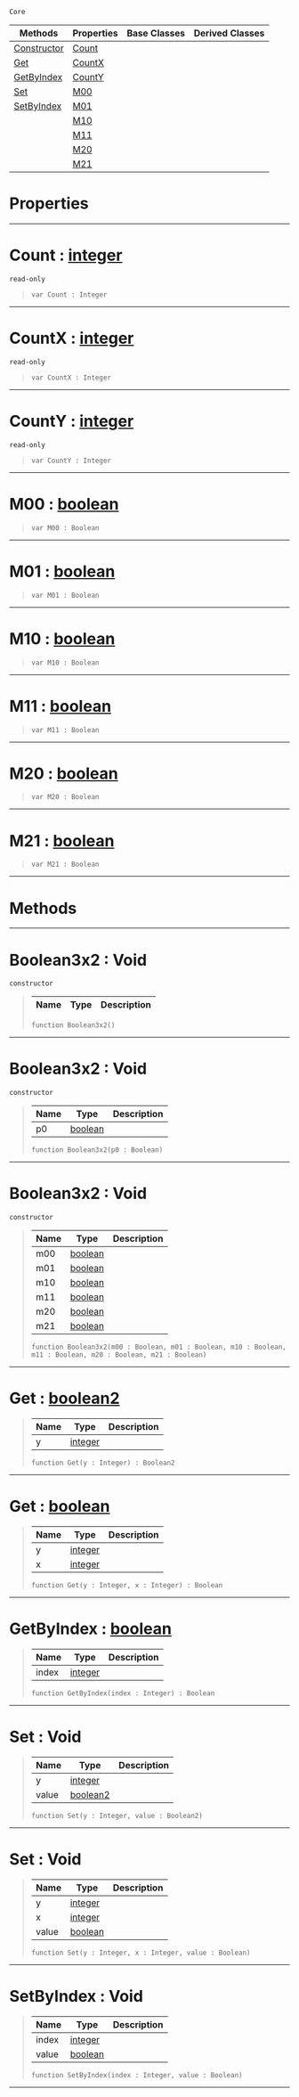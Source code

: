  `Core`

|Methods|Properties|Base Classes|Derived Classes|
|---|---|---|---|
|[ Constructor](https://github.com/PlasmaEngine/PlasmaDocs/tree/master/docs/C%2B%2B/code_reference/lightning_base_types/boolean3x2.markdown#boolean3x2-void)|[ Count](https://github.com/PlasmaEngine/PlasmaDocs/tree/master/docs/C%2B%2B/code_reference/lightning_base_types/boolean3x2.markdown#count-plasma-engine-docume)| | |
|[ Get](https://github.com/PlasmaEngine/PlasmaDocs/tree/master/docs/C%2B%2B/code_reference/lightning_base_types/boolean3x2.markdown#get-plasma-engine-document)|[ CountX](https://github.com/PlasmaEngine/PlasmaDocs/tree/master/docs/C%2B%2B/code_reference/lightning_base_types/boolean3x2.markdown#countx-plasma-engine-docum)| | |
|[ GetByIndex](https://github.com/PlasmaEngine/PlasmaDocs/tree/master/docs/C%2B%2B/code_reference/lightning_base_types/boolean3x2.markdown#getbyindex-plasma-engine-d)|[ CountY](https://github.com/PlasmaEngine/PlasmaDocs/tree/master/docs/C%2B%2B/code_reference/lightning_base_types/boolean3x2.markdown#county-plasma-engine-docum)| | |
|[ Set](https://github.com/PlasmaEngine/PlasmaDocs/tree/master/docs/C%2B%2B/code_reference/lightning_base_types/boolean3x2.markdown#set-void)|[ M00](https://github.com/PlasmaEngine/PlasmaDocs/tree/master/docs/C%2B%2B/code_reference/lightning_base_types/boolean3x2.markdown#m00-plasma-engine-document)| | |
|[ SetByIndex](https://github.com/PlasmaEngine/PlasmaDocs/tree/master/docs/C%2B%2B/code_reference/lightning_base_types/boolean3x2.markdown#setbyindex-void)|[ M01](https://github.com/PlasmaEngine/PlasmaDocs/tree/master/docs/C%2B%2B/code_reference/lightning_base_types/boolean3x2.markdown#m01-plasma-engine-document)| | |
| |[ M10](https://github.com/PlasmaEngine/PlasmaDocs/tree/master/docs/C%2B%2B/code_reference/lightning_base_types/boolean3x2.markdown#m10-plasma-engine-document)| | |
| |[ M11](https://github.com/PlasmaEngine/PlasmaDocs/tree/master/docs/C%2B%2B/code_reference/lightning_base_types/boolean3x2.markdown#m11-plasma-engine-document)| | |
| |[ M20](https://github.com/PlasmaEngine/PlasmaDocs/tree/master/docs/C%2B%2B/code_reference/lightning_base_types/boolean3x2.markdown#m20-plasma-engine-document)| | |
| |[ M21](https://github.com/PlasmaEngine/PlasmaDocs/tree/master/docs/C%2B%2B/code_reference/lightning_base_types/boolean3x2.markdown#m21-plasma-engine-document)| | |


 #  Properties


---  
 #  Count : [integer](https://github.com/PlasmaEngine/PlasmaDocs/tree/master/docs/C%2B%2B/code_reference/lightning_base_types/integer.markdown)

 `read-only`

> 
> ``` lang=cpp, name=Lightning
> var Count : Integer


---  
 #  CountX : [integer](https://github.com/PlasmaEngine/PlasmaDocs/tree/master/docs/C%2B%2B/code_reference/lightning_base_types/integer.markdown)

 `read-only`

> 
> ``` lang=cpp, name=Lightning
> var CountX : Integer


---  
 #  CountY : [integer](https://github.com/PlasmaEngine/PlasmaDocs/tree/master/docs/C%2B%2B/code_reference/lightning_base_types/integer.markdown)

 `read-only`

> 
> ``` lang=cpp, name=Lightning
> var CountY : Integer


---  
 #  M00 : [boolean](https://github.com/PlasmaEngine/PlasmaDocs/tree/master/docs/C%2B%2B/code_reference/lightning_base_types/boolean.markdown)

> 
> ``` lang=cpp, name=Lightning
> var M00 : Boolean


---  
 #  M01 : [boolean](https://github.com/PlasmaEngine/PlasmaDocs/tree/master/docs/C%2B%2B/code_reference/lightning_base_types/boolean.markdown)

> 
> ``` lang=cpp, name=Lightning
> var M01 : Boolean


---  
 #  M10 : [boolean](https://github.com/PlasmaEngine/PlasmaDocs/tree/master/docs/C%2B%2B/code_reference/lightning_base_types/boolean.markdown)

> 
> ``` lang=cpp, name=Lightning
> var M10 : Boolean


---  
 #  M11 : [boolean](https://github.com/PlasmaEngine/PlasmaDocs/tree/master/docs/C%2B%2B/code_reference/lightning_base_types/boolean.markdown)

> 
> ``` lang=cpp, name=Lightning
> var M11 : Boolean


---  
 #  M20 : [boolean](https://github.com/PlasmaEngine/PlasmaDocs/tree/master/docs/C%2B%2B/code_reference/lightning_base_types/boolean.markdown)

> 
> ``` lang=cpp, name=Lightning
> var M20 : Boolean


---  
 #  M21 : [boolean](https://github.com/PlasmaEngine/PlasmaDocs/tree/master/docs/C%2B%2B/code_reference/lightning_base_types/boolean.markdown)

> 
> ``` lang=cpp, name=Lightning
> var M21 : Boolean


---  
 #  Methods


---  
 #  Boolean3x2 : Void

 `constructor`

> 
> |Name|Type|Description|
> |---|---|---|
> ``` lang=cpp, name=Lightning
> function Boolean3x2()
> ``` 


---  
 #  Boolean3x2 : Void

 `constructor`

> 
> |Name|Type|Description|
> |---|---|---|
> |p0|[boolean](https://github.com/PlasmaEngine/PlasmaDocs/tree/master/docs/C%2B%2B/code_reference/lightning_base_types/boolean.markdown)| |
> ``` lang=cpp, name=Lightning
> function Boolean3x2(p0 : Boolean)
> ``` 


---  
 #  Boolean3x2 : Void

 `constructor`

> 
> |Name|Type|Description|
> |---|---|---|
> |m00|[boolean](https://github.com/PlasmaEngine/PlasmaDocs/tree/master/docs/C%2B%2B/code_reference/lightning_base_types/boolean.markdown)| |
> |m01|[boolean](https://github.com/PlasmaEngine/PlasmaDocs/tree/master/docs/C%2B%2B/code_reference/lightning_base_types/boolean.markdown)| |
> |m10|[boolean](https://github.com/PlasmaEngine/PlasmaDocs/tree/master/docs/C%2B%2B/code_reference/lightning_base_types/boolean.markdown)| |
> |m11|[boolean](https://github.com/PlasmaEngine/PlasmaDocs/tree/master/docs/C%2B%2B/code_reference/lightning_base_types/boolean.markdown)| |
> |m20|[boolean](https://github.com/PlasmaEngine/PlasmaDocs/tree/master/docs/C%2B%2B/code_reference/lightning_base_types/boolean.markdown)| |
> |m21|[boolean](https://github.com/PlasmaEngine/PlasmaDocs/tree/master/docs/C%2B%2B/code_reference/lightning_base_types/boolean.markdown)| |
> ``` lang=cpp, name=Lightning
> function Boolean3x2(m00 : Boolean, m01 : Boolean, m10 : Boolean, m11 : Boolean, m20 : Boolean, m21 : Boolean)
> ``` 


---  
 #  Get : [boolean2](https://github.com/PlasmaEngine/PlasmaDocs/tree/master/docs/C%2B%2B/code_reference/lightning_base_types/boolean2.markdown)

> 
> |Name|Type|Description|
> |---|---|---|
> |y|[integer](https://github.com/PlasmaEngine/PlasmaDocs/tree/master/docs/C%2B%2B/code_reference/lightning_base_types/integer.markdown)| |
> ``` lang=cpp, name=Lightning
> function Get(y : Integer) : Boolean2
> ``` 


---  
 #  Get : [boolean](https://github.com/PlasmaEngine/PlasmaDocs/tree/master/docs/C%2B%2B/code_reference/lightning_base_types/boolean.markdown)

> 
> |Name|Type|Description|
> |---|---|---|
> |y|[integer](https://github.com/PlasmaEngine/PlasmaDocs/tree/master/docs/C%2B%2B/code_reference/lightning_base_types/integer.markdown)| |
> |x|[integer](https://github.com/PlasmaEngine/PlasmaDocs/tree/master/docs/C%2B%2B/code_reference/lightning_base_types/integer.markdown)| |
> ``` lang=cpp, name=Lightning
> function Get(y : Integer, x : Integer) : Boolean
> ``` 


---  
 #  GetByIndex : [boolean](https://github.com/PlasmaEngine/PlasmaDocs/tree/master/docs/C%2B%2B/code_reference/lightning_base_types/boolean.markdown)

> 
> |Name|Type|Description|
> |---|---|---|
> |index|[integer](https://github.com/PlasmaEngine/PlasmaDocs/tree/master/docs/C%2B%2B/code_reference/lightning_base_types/integer.markdown)| |
> ``` lang=cpp, name=Lightning
> function GetByIndex(index : Integer) : Boolean
> ``` 


---  
 #  Set : Void

> 
> |Name|Type|Description|
> |---|---|---|
> |y|[integer](https://github.com/PlasmaEngine/PlasmaDocs/tree/master/docs/C%2B%2B/code_reference/lightning_base_types/integer.markdown)| |
> |value|[boolean2](https://github.com/PlasmaEngine/PlasmaDocs/tree/master/docs/C%2B%2B/code_reference/lightning_base_types/boolean2.markdown)| |
> ``` lang=cpp, name=Lightning
> function Set(y : Integer, value : Boolean2)
> ``` 


---  
 #  Set : Void

> 
> |Name|Type|Description|
> |---|---|---|
> |y|[integer](https://github.com/PlasmaEngine/PlasmaDocs/tree/master/docs/C%2B%2B/code_reference/lightning_base_types/integer.markdown)| |
> |x|[integer](https://github.com/PlasmaEngine/PlasmaDocs/tree/master/docs/C%2B%2B/code_reference/lightning_base_types/integer.markdown)| |
> |value|[boolean](https://github.com/PlasmaEngine/PlasmaDocs/tree/master/docs/C%2B%2B/code_reference/lightning_base_types/boolean.markdown)| |
> ``` lang=cpp, name=Lightning
> function Set(y : Integer, x : Integer, value : Boolean)
> ``` 


---  
 #  SetByIndex : Void

> 
> |Name|Type|Description|
> |---|---|---|
> |index|[integer](https://github.com/PlasmaEngine/PlasmaDocs/tree/master/docs/C%2B%2B/code_reference/lightning_base_types/integer.markdown)| |
> |value|[boolean](https://github.com/PlasmaEngine/PlasmaDocs/tree/master/docs/C%2B%2B/code_reference/lightning_base_types/boolean.markdown)| |
> ``` lang=cpp, name=Lightning
> function SetByIndex(index : Integer, value : Boolean)
> ``` 


---  
 

 